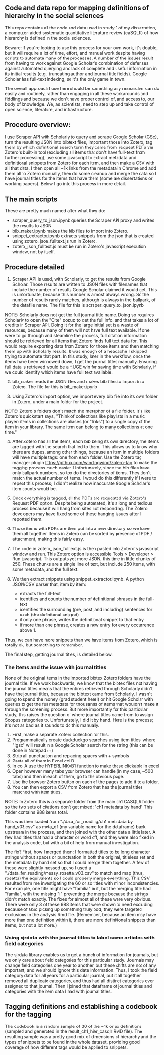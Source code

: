 ## Code and data repo for mapping definitions of hierarchy in the social sciences

This repo contains all the code and data used in study 1 of my dissertation, a computer-aided systematic quantitative literature review (caSQLR) of how hierarchy is defined in the social sciences.

Beware: If you're looking to use this process for your own work, it's doable, but it will require a lot of time, effort, and manual work despite having scripts to automate many of the processes. A number of the issues result from having to work against Google Scholar's combination of defenses against automated querying and lack of complete and useful information in its initial results (e.g., truncating author and journal title fields). Google Scholar has full-text indexing, so it's the only game in town. 

The overall approach I use here should be something any researcher can do easily and routinely, rather than engaging in all these workarounds and fiddlings and because we don't have proper control of, and access to, our body of knowledge. We, as scientists, need to step up and take control of open science, literature, and infrastructure. 

## Procedure overview:

I use Scraper API with Scholarly to query and scrape Google Scholar (GSc), turn the resulting JSON into bibtext files, important those into Zotero, tag them by which definitional search term they came from, request PDFs via Zotero's built-in tool (excluding all items that don't have full-text from further processing), use some javascript to extract metadata and definitional snippets from Zotero for each item, and then make a CSV with all that data. I then open all ~1k links from the metadata in Chrome and add them all to Zotero manually, then do some cleanup and merge the data so I have journal titles for the items that have them (some are dissertations or working papers). Below I go into this process in more detail.

## The main scripts

These are pretty much named after what they do:
- scraper_query_to_json.ipynb queries the Scraper API proxy and writes the results to JSON
- bib_maker.ipynb makes the bib files to import into Zotero.
- snippet_extractor.ipynb extracts snippets from the json that is created using zotero_json_fulltext.js run in Zotero.
- zotero_json_fulltext.js must be run in Zotero's javascript execution window, not by itself.

## Procedure detailed

1. Scraper API is used, with Scholarly, to get the results from Google Scholar. Those results are written to JSON files with filenames that include the number of results Google Scholar claimed it would get. This is unfortunate, because this number is almost always wrong. So the number of results rarely matches, although is always in the ballpark, of the datafile name. The file for this is scraper_query_to_json.ipynb

NOTE: Scholarly does not get the full journal title name. Doing so requires Scholarly to open the "Cite" popup to get the full info, and that takes a lot of credits in Scraper API. Doing it for the large initial set is a waste of resources, because many of them will not have full text available. If one were to go through and steamline the process, full citation information should be retrieved for all items that Zotero finds full text data for. This would require exporting data from Zotero for those items and then matching them up with Scholarly results. It was enough of a headache I skipped trying to automate that part. In this study, later in the workflow, once the items have been winnowed down, I get the journal titles manually. Ensuring full data is retrieved would be a HUGE win for saving time with Scholarly, if we could identify which items have full text available.

2. bib_maker reads the JSON files and makes bib files to import into Zotero. The file for this is bib_maker.ipynb

3. Using Zotero's import option, we import every bib file into its own folder in Zotero, under a main folder for the project. 

NOTE: Zotero's folders don't match the metaphor of a file folder. It's like Zotero's quickstart says, "Think of collections like playlists in a music player: items in collections are aliases (or "links") to a single copy of the item in your library. The same item can belong to many collections at one time."

4. After Zotero has all the items, each bib being its own directory, the items are tagged with the search that led to them. This allows us to know why there are dupes, among other things, because an item in multiple folders will have multiple tags: one from each folder. Use the Zotero tag manager plugin https://github.com/windingwind/zotero-tag to make the tagging process much easier. Unfortunately, since the bib files have only ballpark numbers, so too do the directories of items. They don't match the actual number of items. I would do this differently if I were to repeat this process; I didn't realize how inaccurate Google Scholar's item counts would be.

5. Once everything is tagged, all the PDFs are requested via Zotero's Request PDF option. Despite being automated, it's a long and tedious process because it will hang from sites not responding. The Zotero developers may have fixed some of these hanging issues after I reported them.

6. Those items with PDFs are then put into a new directory so we have them all together. Items in Zotero can be sorted by presence of PDF / attachment, making this fairly easy.

7. The code in zotero_json_fulltext.js is then pasted into Zotero's javascript window and run. This Zotero option is accessible Tools > Developer > Run javascript. This outputs yet more JSON, this time in little chunks of 250. These chunks are a single line of text, but include 250 items, with some metadata, and the full text.

8. We then extract snippets using snippet_extractor.ipynb. A python JSON/CSV parser that, item by item:
	- extracts the full-text
	- identifies and counts the number of definitional phrases in the full-text
	- identifies the surrounding (pre, post, and including) sentences for each (the definitonal snippet)
	- if only one phrase, writes the definitional snippet to that entry
	- if more than one phrase, creates a new entry for every occurrence above 1.

Thus, we can have more snippets than we have items from Zotero, which is totally ok, but something to remember.

The final step, getting journal titles, is detailed below.

### The items and the issue with journal titles

None of the original items in the imported bibtex Zotero folders have the journal title. If we work backwards, we know that the bibtex files not having the journal titles means that the entires retrieved through Scholarly didn't have the journal titles, because the bibtext came from Scholarly. I wasn't going to spend the money (grad student here!) or hit Google Scholar with queries to get the full metadata for thousands of items that wouldn't make it through the screening process. But more importantly for this particular study, this raises the question of where journal titles came from to assign Scopus categories to. Unfortunately, I did it by hand. Here is the process; it's not as bad as it sounds to do this manually.

1. First, make a separate Zotero collection for this.
2. Programmatically create duckduckgo searches using item titles, where "!gsc" will result in a Google Scholar search for the string (this can be done in Notepad++)
3. Strip all punctuation and replacing spaces with + symbols
4. Paste all of them in Excel col B
5. In col A use the HYPERLINK=B1 function to make these clickable in excel
6. Open however many tabs your browser can handle (in my case, ~500 tabs) and then in each of them, go to the obvious page.
7. Use the browser Zotero button on each of the pages to add it to a folder.
8. You can then export a CSV from Zotero that has the journal titles matched with item titles.

NOTE: In Zotero this is a separate folder from the main ch1 CASQLR folder so the two sets of citations don't get mixed: "ch1 metadata by hand" This folder contains 988 items total.

This was then loaded from "./data_for_reading/ch1 metadata by hand_v03.csv" as meta_df (my variable name for the dataframe) back upstream in the process, and then joined with the other data a little later. A few had titles that had a character or word off, and they were also fixed in the analysis code, but with a bit of help from manual investigation.

The fix? First, how I merged them: I formatted titles to be long character strings without spaces or punctuation in both the original, titleless set and the metadata by hand set so that I could merge them together. A few of these were slightly messed up, so I used a "./data_for_reading/messy_rosetta_v03.csv" to match and map (thus, rosetta) the equivalents so I could properly merge everything. This CSV resulted from me investigating the 60 or so titles with minor inconsistencies. For example, one title might have "familia" in it, but the merging title had "famlia", with the missing "i" preventing the merge because the strings didn't match exactly. The fixes for almost all of these were very obvious. There were only 3 of these 988 items that were shown to need excluding because of GSc picking up something truly odd; they were targeted exclusions in the analysis Rmd file. (Remember, because an item may have more than one definition within it, there are more definitional snippets than items, but not a lot more.)

### Using sjrdata with the journal titles to label some articles with field categories

The sjrdata library enables us to get a bunch of information for journals, but we only care about field categories for this particular study. Journals may change field categories one year to another, but these shifts are not of any important, and we should ignore this date information. Thus, I took the field category data for all years for a particular journal, put it all together, removed all duplicate categories, and thus had all distinct categories ever assigned to that journal. Then I joined that dataframe of journal titles and categories with the item data I had with journal titles.

## Tagging definitions and establishing a codebook for the tagging

The codebook is a random sample of 30 of the ~1k or so definitions (sampled and generated in the result_ch1_hier_casqlr RMD file). The resulting sample was a pretty good mix of dimensions of hierarchy and the types of snippets to be found in the whole dataset, providing good coverage of how different tags would be applied to snippets. 

